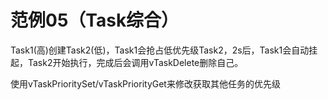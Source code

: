 # 范例05（Task综合）

Task1(高)创建Task2(低)，Task1会抢占低优先级Task2，2s后，Task1会自动挂起，Task2开始执行，完成后会调用vTaskDelete删除自己。

使用vTaskPrioritySet/vTaskPriorityGet来修改获取其他任务的优先级